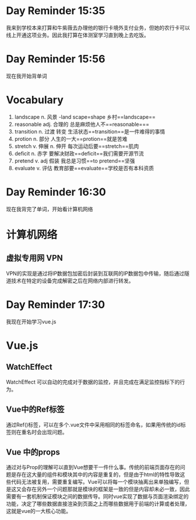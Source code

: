 
# Day Reminder 15:35

我来到学校本来打算和牛紫薇去办理他的银行卡境外支付业务，但她的农行卡可以线上开通这项业务。因此我打算在体测室学习直到晚上去吃饭。

# Day Reminder 15:56 

现在我开始背单词

# Vocabulary

1. landscape n. 风景 -land scape=shape
   乡村==landscape==
2. reasonable adj. 合理的
   总是麻烦他人不==reasonable===
3. transition n. 过渡 转变
   生活状态==transition==是一件难得的事情
4. protion n. 部分 
   人生的一大==protion==就是苦难
5. stretch v. 伸展 n. 伸开
   每次运动后要==stretch==肌肉
6. deficit n. 赤字
   要解决财政==deficit==我们需要开源节流
7. pretend v. adj 假装
   我总是习惯==to pretend==坚强
8. evaluate v. 评估
   教育部要==evaluate==学校是否有本科资质

# Day Reminder 16:30 

现在我背完了单词，开始看计算机网络

# 计算机网络

## 虚拟专用网 VPN

VPN的实现是通过将IP数据包加密后封装到互联网的IP数据包中传输，随后通过隧道技术在特定的设备完成解密之后在网络内部进行转发。


# Day Reminder 17:30

我现在开始学习vue.js

# Vue.js

## WatchEffect

WatchEffect 可以自动的完成对于数据的监控，并且完成在满足监控指标下的行为。

## Vue中的Ref标签

通过Ref()标签，可以在多个.vue文件中采用相同的标签命名，如果用传统的id标签则在重名时会出现问题。

## Vue 中的props

通过对与Prop的理解可以直到Vue想要干一件什么事。传统的前端页面存在的问题是存在这大量的组件和模块其中的内容是重复的，但是由于html的特性导致这些代码无法被复用，需要重复编写。Vue可以将每一个模块抽离出来单独编写，但是这又会存在另外一个问题那就是模块的框架是一致的但是内容却未必一致，因此需要有一套机制保证模块之间的数据传导。同时vue实现了数据与页面渲染绑定的功能，决定了哪些数据直接渲染到页面之上而哪些数据用于前端的计算或者处理，这就是vue的一大核心功能。